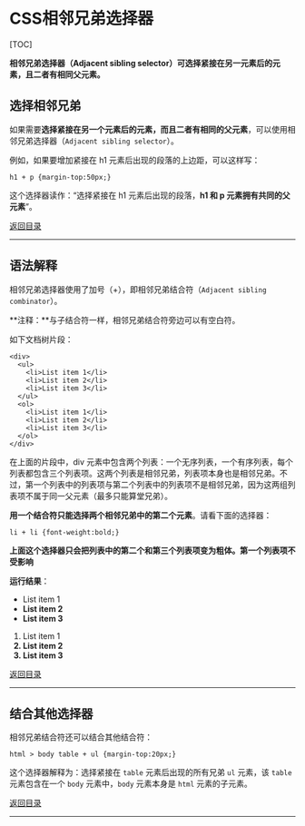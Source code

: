 # CSS相邻兄弟选择器

[TOC]

**相邻兄弟选择器（Adjacent sibling selector）可选择紧接在另一元素后的元素，且二者有相同父元素。**



## 选择相邻兄弟

如果需要**选择紧接在另一个元素后的元素，而且二者有相同的父元素**，可以使用相邻兄弟选择器（`Adjacent sibling selector`）。

例如，如果要增加紧接在 h1 元素后出现的段落的上边距，可以这样写：

```
h1 + p {margin-top:50px;}
```

这个选择器读作：“选择紧接在 h1 元素后出现的段落，**h1 和 p 元素拥有共同的父元素**”。



[返回目录](#CSS相邻兄弟选择器)

------



## 语法解释

相邻兄弟选择器使用了加号（+），即相邻兄弟结合符（`Adjacent sibling combinator`）。

**注释：**与子结合符一样，相邻兄弟结合符旁边可以有空白符。

如下文档树片段：

```
<div>
  <ul>
    <li>List item 1</li>
    <li>List item 2</li>
    <li>List item 3</li>
  </ul>
  <ol>
    <li>List item 1</li>
    <li>List item 2</li>
    <li>List item 3</li>
  </ol>
</div>
```

在上面的片段中，div 元素中包含两个列表：一个无序列表，一个有序列表，每个列表都包含三个列表项。这两个列表是相邻兄弟，列表项本身也是相邻兄弟。不过，第一个列表中的列表项与第二个列表中的列表项不是相邻兄弟，因为这两组列表项不属于同一父元素（最多只能算堂兄弟）。

**用一个结合符只能选择两个相邻兄弟中的第二个元素**。请看下面的选择器：

```
li + li {font-weight:bold;}
```

**上面这个选择器只会把列表中的第二个和第三个列表项变为粗体。第一个列表项不受影响**

**运行结果**：

<div>
  <ul>
    <li>List item 1</li>
    <li style="font-weight:bold;">List item 2</li>
    <li style="font-weight:bold;">List item 3</li>
  </ul>
  <ol>
    <li>List item 1</li>
    <li style="font-weight:bold;">List item 2</li>
    <li style="font-weight:bold;">List item 3</li>
  </ol>
</div>



[返回目录](#CSS相邻兄弟选择器)

------



## 结合其他选择器

相邻兄弟结合符还可以结合其他结合符：

```
html > body table + ul {margin-top:20px;}
```

这个选择器解释为：选择紧接在 `table` 元素后出现的所有兄弟 `ul` 元素，该 `table` 元素包含在一个 `body` 元素中，`body` 元素本身是 `html` 元素的子元素。



[返回目录](#CSS相邻兄弟选择器)

------

